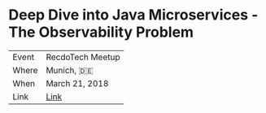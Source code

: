 # Deep Dive into Java Microservices - The Observability Problem

|           |                                                                   |
| --------- | ------------------------------------------------------------------|
| Event     | RecdoTech Meetup                                                  |
| Where     | Munich, 🇩🇪                                                        |
| When      | March 21, 2018                                                    |
| Link      | [Link](https://www.meetup.com/RecdoTech_Berlin/events/248472205/) |

